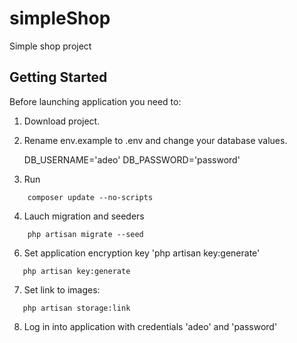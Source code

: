 # simpleShop

Simple shop project 

## Getting Started

Before launching application you need to:
1.  Download project.
2.  Rename env.example to .env and change your database values.
    
    DB_USERNAME='adeo'
    DB_PASSWORD='password'

3.  Run 

```
    composer update --no-scripts
```

4.  Lauch migration and seeders

```
    php artisan migrate --seed
```



6.  Set application encryption key 'php artisan key:generate'

```
   php artisan key:generate
```

7.  Set link to images:

```
   php artisan storage:link
```

8.  Log in into application with credentials 'adeo' and 'password'


